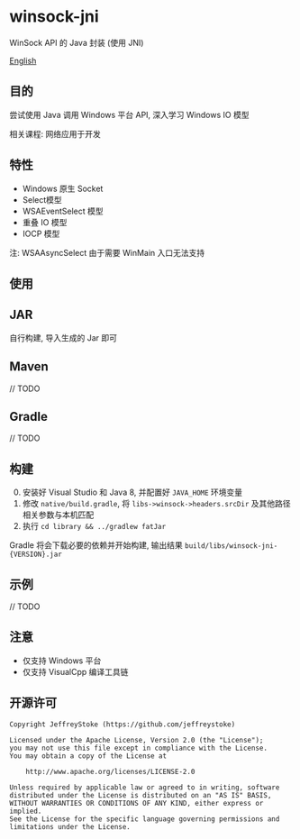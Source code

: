 # winsock-jni

WinSock API 的 Java 封装 (使用 JNI)

[English](./README.md)

## 目的

尝试使用 Java 调用 Windows 平台 API, 深入学习 Windows IO 模型

相关课程: 网络应用于开发

## 特性

- Windows 原生 Socket
- Select模型
- WSAEventSelect 模型
- 重叠 IO 模型
- IOCP 模型

注: WSAAsyncSelect 由于需要 WinMain 入口无法支持

## 使用

## JAR

自行构建, 导入生成的 Jar 即可

## Maven

// TODO

## Gradle

// TODO

## 构建

0. 安装好 Visual Studio 和 Java 8, 并配置好 `JAVA_HOME` 环境变量
1. 修改 `native/build.gradle`, 将 `libs->winsock->headers.srcDir` 及其他路径相关参数与本机匹配
2. 执行 `cd library && ../gradlew fatJar`

Gradle 将会下载必要的依赖并开始构建, 输出结果 `build/libs/winsock-jni-{VERSION}.jar`

## 示例

// TODO

## 注意

- 仅支持 Windows 平台
- 仅支持 VisualCpp 编译工具链

## 开源许可

```text
Copyright JeffreyStoke (https://github.com/jeffreystoke)

Licensed under the Apache License, Version 2.0 (the "License");
you may not use this file except in compliance with the License.
You may obtain a copy of the License at

    http://www.apache.org/licenses/LICENSE-2.0

Unless required by applicable law or agreed to in writing, software
distributed under the License is distributed on an "AS IS" BASIS,
WITHOUT WARRANTIES OR CONDITIONS OF ANY KIND, either express or implied.
See the License for the specific language governing permissions and
limitations under the License.
```
